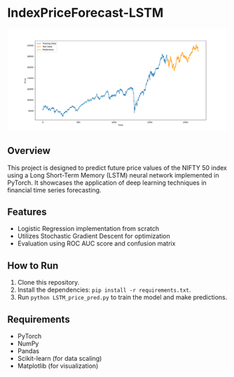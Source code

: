 # IndexPriceForecast-LSTM

![Prediction image](./assets/pred_results.png)

## Overview
This project is designed to predict future price values of the NIFTY 50 index using a Long Short-Term Memory (LSTM) neural network implemented in PyTorch. It showcases the application of deep learning techniques in financial time series forecasting.

## Features
- Logistic Regression implementation from scratch
- Utilizes Stochastic Gradient Descent for optimization
- Evaluation using ROC AUC score and confusion matrix

## How to Run
1. Clone this repository.
2. Install the dependencies: `pip install -r requirements.txt`.
3. Run `python LSTM_price_pred.py` to train the model and make predictions.

## Requirements
- PyTorch
- NumPy
- Pandas
- Scikit-learn (for data scaling)
- Matplotlib (for visualization)